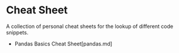 # Cheat Sheet
A collection of personal cheat sheets for the lookup of different code snippets.

* Pandas Basics Cheat Sheet[pandas.md]
